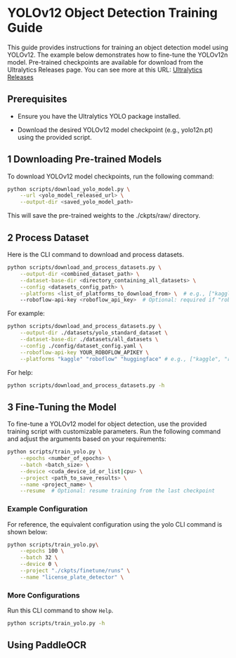 
# YOLOv12 Object Detection Training Guide

This guide provides instructions for training an object detection model using YOLOv12. The example below demonstrates how to fine-tune the YOLOv12n model. Pre-trained checkpoints are available for download from the Ultralytics Releases page. You can see more at this URL:
[Ultralytics Releases](https://github.com/ultralytics/assets/releases)

## Prerequisites

-   Ensure you have the Ultralytics YOLO package installed.
    
-   Download the desired YOLOv12 model checkpoint (e.g., yolo12n.pt) using the provided script.
    

## 1 Downloading Pre-trained Models

To download YOLOv12 model checkpoints, run the following command:

```bash
python scripts/download_yolo_model.py \
    --url <yolo_model_released_url> \
    --output-dir <saved_yolo_model_path>
```

This will save the pre-trained weights to the ./ckpts/raw/ directory.

## 2 Process Dataset
Here is the CLI command to download and process datasets.
```bash
python scripts/download_and_process_datasets.py \
    --output-dir <combined_dataset_path> \
    --dataset-base-dir <directory_containing_all_datasets> \
    --config <datasets_config_path> \
    --platforms <list_of_platforms_to_download_from> \  # e.g., ["kaggle", "roboflow", "huggingface"]
    --roboflow-api-key <roboflow_api_key>  # Optional: required if "roboflow" is included in --platforms
```
For example:
```bash
python scripts/download_and_process_datasets.py \
    --output-dir ./datasets/yolo_standard_dataset \
    --dataset-base-dir ./datasets/all_datasets \
    --config ./config/dataset_config.yaml \
    --roboflow-api-key YOUR_ROBOFLOW_APIKEY \
    --platforms "kaggle" "roboflow" "huggingface" # e.g., ["kaggle", "roboflow", "huggingface"]
```
For help:
```bash
python scripts/download_and_process_datasets.py -h
```
## 3 Fine-Tuning the Model

To fine-tune a YOLOv12 model for object detection, use the provided training script with customizable parameters. Run the following command and adjust the arguments based on your requirements:

```bash
python scripts/train_yolo.py \
    --epochs <number_of_epochs> \
    --batch <batch_size> \
    --device <cuda_device_id_or_list|cpu> \
    --project <path_to_save_results> \
    --name <project_name> \
    --resume  # Optional: resume training from the last checkpoint
```

### Example Configuration

For reference, the equivalent configuration using the yolo CLI command is shown below:

```bash
python scripts/train_yolo.py\
    --epochs 100 \
    --batch 32 \
    --device 0 \
    --project "./ckpts/finetune/runs" \
    --name "license_plate_detector" \
```

### More Configurations
Run this CLI command to show `Help`.
```bash
python scripts/train_yolo.py -h
```
## Using PaddleOCR